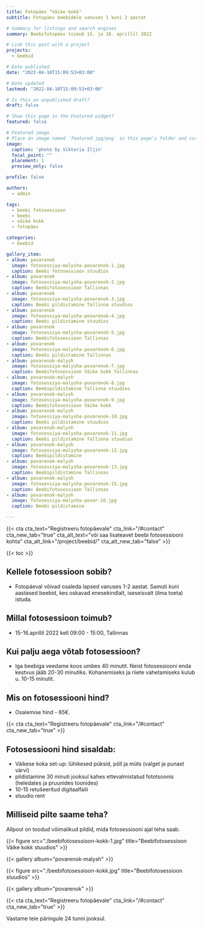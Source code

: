 ```yaml
---
title: Fotopäev "Väike kokk"
subtitle: Fotopäev beebidele vanuses 1 kuni 2 aastat

# Summary for listings and search engines
summary: Beebifotopäev toimub 15. ja 16. aprillil 2022

# Link this post with a project
projects: 
  - beebid

# Date published
date: "2022-04-10T15:09:53+03:00"

# Date updated
lastmod: "2022-04-10T15:09:53+03:00"

# Is this an unpublished draft?
draft: false

# Show this page in the Featured widget?
featured: false

# Featured image
# Place an image named `featured.jpg/png` in this page's folder and customize its options here.
image:
  caption: 'photo by Viktoria Iljin'
  focal_point: ""
  placement: 1
  preview_only: false

profile: false

authors:
  - admin

tags:
  - beebi fotosessioon
  - beebi
  - väike kokk
  - fotopäev

categories:
  - beebid

gallery_item:
- album: povarenok
  image: fotosessiya-malysha-povarenok-1.jpg
  caption: Beebi fotosessioon stuudios 
- album: povarenok
  image: fotosessiya-malysha-povarenok-2.jpg
  caption: Beebifotosessioon Tallinnas
- album: povarenok
  image: fotosessiya-malysha-povarenok-3.jpg
  caption: Beebi pildistamine Tallinna stuudios
- album: povarenok
  image: fotosessiya-malysha-povarenok-4.jpg
  caption: Beebi pildistamine stuudios
- album: povarenok
  image: fotosessiya-malysha-povarenok-5.jpg
  caption: Beebifotosessioon Tallinnas
- album: povarenok
  image: fotosessiya-malysha-povarenok-6.jpg
  caption: Beebi pildistamine Tallinnas
- album: povarenok-malysh
  image: fotosessiya-malysha-povarenok-7.jpg
  caption: Beebifotosessioon Väike kokk Tallinnas  
- album: povarenok-malysh
  image: fotosessiya-malysha-povarenok-8.jpg
  caption: Beebipildistamine Tallinna stuudios 
- album: povarenok-malysh
  image: fotosessiya-malysha-povarenok-9.jpg
  caption: Beebifotosessioon Väike kokk  
- album: povarenok-malysh
  image: fotosessiya-malysha-povarenok-10.jpg
  caption: Beebi pildistamine stuudios  
- album: povarenok-malysh
  image: fotosessiya-malysha-povarenok-11.jpg
  caption: Beebi pildistamine Tallinna stuudios  
- album: povarenok-malysh
  image: fotosessiya-malysha-povarenok-12.jpg
  caption: Beebipildistamine  
- album: povarenok-malysh
  image: fotosessiya-malysha-povarenok-13.jpg
  caption: Beebipildistamine Tallinnas  
- album: povarenok-malysh
  image: fotosessiya-malysha-povarenok-15.jpg
  caption: Beebifotosessioon Tallinnas 
- album: povarenok-malysh
  image: fotosessiya-malysha-povar-16.jpg
  caption: Beebi pildistamine

---
```

{{< cta cta_text="Registreeru fotopäevale" cta_link="/#contact" cta_new_tab="true" cta_alt_text="või saa lisateavet beebi fotosessiooni kohta" cta_alt_link="/project/beebid/" cta_alt_new_tab="false" >}}

{{< toc >}}

## Kellele fotosessioon sobib?
- Fotopäeval võivad osaleda lapsed vanuses 1-2 aastat. Samuti kuni aastased beebid, kes oskavad enesekindlalt, iseseisvalt (ilma toeta) istuda.

## Millal fotosessioon toimub?
- 15-16.aprillil 2022 kell 09:00 - 15:00, Tallinnas

## Kui palju aega võtab fotosessioon?
- Iga beebiga veedame koos umbes 40 minutit. Neist fotosessiooni enda kestvus jääb 20-30 minutiks. Kohanemiseks ja riiete vahetamiseks kulub u. 10-15 minutit.

## Mis on fotosessiooni hind?
- Osalemise hind - 65€.

{{< cta cta_text="Registreeru fotopäevale" cta_link="/#contact" cta_new_tab="true" >}}

## Fotosessiooni hind sisaldab:
- Väikese koka set-up: lühikesed püksid, põll ja müts (valget ja punast värvi)
- pildistamine 30 minuti jooksul kahes ettevalmistatud fototsoonis (heledates ja pruunides toonides)
- 10-15 retušeeritud digitaalfaili
- stuudio rent

## Milliseid pilte saame teha?
Allpool on toodud võimalikud pildid, mida fotosessiooni ajal teha saab.

{{< figure src="./beebifotosessioon-kokk-1.jpg" title="Beebifotosessioon Väike kokk stuudios" >}}

{{< gallery album="povarenok-malysh" >}}

{{< figure src="./beebifotosessioon-kokk.jpg" title="Beebifotosessioon stuudios" >}}

{{< gallery album="povarenok" >}}

{{< cta cta_text="Registreeru fotopäevale" cta_link="/#contact" cta_new_tab="true" >}}

Vastame teie päringule 24 tunni jooksul.
